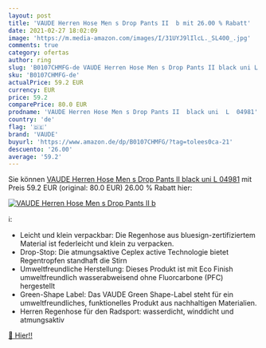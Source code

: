 ```yaml
---
layout: post
title: 'VAUDE Herren Hose Men s Drop Pants II  b mit 26.00 % Rabatt'
date: 2021-02-27 18:02:09
image: 'https://m.media-amazon.com/images/I/31UYJ9lIlcL._SL400_.jpg'
comments: true
category: ofertas
author: ring
slug: 'B0107CHMFG-de VAUDE Herren Hose Men s Drop Pants II black uni L 04981'
sku: 'B0107CHMFG-de'
actualPrice: 59.2 EUR
currency: EUR
price: 59.2
comparePrice: 80.0 EUR
prodname: 'VAUDE Herren Hose Men s Drop Pants II  black uni  L  04981'
country: 'de'
flag: '🇩🇪'
brand: 'VAUDE'
buyurl: 'https://www.amazon.de/dp/B0107CHMFG/?tag=tolees0ca-21'
descuento: '26.00'
average: '59.2'
---
```


Sie können [VAUDE Herren Hose Men s Drop Pants II  black uni  L  04981](https://www.amazon.de/dp/B0107CHMFG/?tag=tolees0ca-21) mit Preis 59.2 EUR (original: 80.0 EUR) 26.00 % Rabatt hier:

[![VAUDE Herren Hose Men s Drop Pants II  b](https://m.media-amazon.com/images/I/31UYJ9lIlcL._SL400_.jpg)](https://www.amazon.de/dp/B0107CHMFG/?tag=tolees0ca-21)

ℹ️:

- Leicht und klein verpackbar: Die Regenhose aus bluesign-zertifiziertem Material ist federleicht und klein zu verpacken.
- Drop-Stop: Die atmungsaktive Ceplex active Technologie bietet Regentropfen standhaft die Stirn
- Umweltfreundliche Herstellung: Dieses Produkt ist mit Eco Finish umweltfreundlich wasserabweisend ohne Fluorcarbone (PFC) hergestellt
- Green-Shape Label: Das VAUDE Green Shape-Label steht für ein umweltfreundliches, funktionelles Produkt aus nachhaltigen Materialien.
- Herren Regenhose für den Radsport: wasserdicht, winddicht und atmungsaktiv

[🛒 Hier!!](https://www.amazon.de/dp/B0107CHMFG/?tag=tolees0ca-21)
